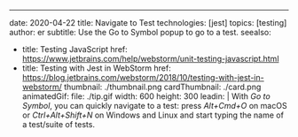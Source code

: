---
date: 2020-04-22 title: Navigate to Test technologies: [jest] topics: [testing] author: er subtitle: Use the Go to Symbol popup to go to a test. seealso:
- title: Testing JavaScript href: https://www.jetbrains.com/help/webstorm/unit-testing-javascript.html
- title: Testing with Jest in WebStorm href: https://blog.jetbrains.com/webstorm/2018/10/testing-with-jest-in-webstorm/ thumbnail: ./thumbnail.png cardThumbnail: ./card.png animatedGif: file: ./tip.gif width: 600 height: 300 leadin: | With *Go to Symbol*, you can quickly navigate to a test: press *Alt+Cmd+O* on macOS or *Ctrl+Alt+Shift+N* on Windows and Linux and start typing the name of a test/suite of tests.

